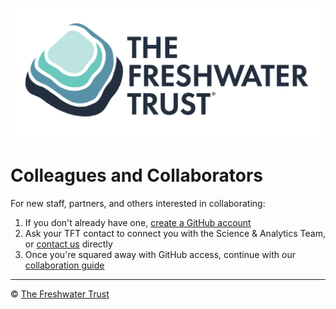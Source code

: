 ![The Freshwater Trust](https://github.com/thefreshwatertrust/.github/blob/main/images/tft-logo-stacked.png) 

# Colleagues and Collaborators

For new staff, partners, and others interested in collaborating:

1. If you don't already have one, [create a GitHub account](https://github.com/signup)
2. Ask your TFT contact to connect you with the Science & Analytics Team, or [contact us](https://www.thefreshwatertrust.org/contact/) directly
3. Once you're squared away with GitHub access, continue with our [collaboration guide](https://github.com/thefreshwatertrust?view_as=member)

----

:copyright: [The Freshwater Trust](https://github.com/thefreshwatertrust/.github/blob/main/profile/README.md)
